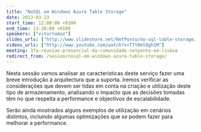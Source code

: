 ```yaml
---
title: "NoSQL em Windows Azure Table Storage"
date: 2013-03-23
start_time: 12:00:00 +0100
end_time: 13:30:00 +0100
speakers: ["vitortomaz"]
slides_urls: ["http://www.slideshare.net/NetPonto/no-sql-table-storage/"]
videos_urls: ["http://www.youtube.com/watch?v=T7t0mlQgh1M"]
meeting: 37a-reuniao-presencial-da-comunidade-netponto-em-lisboa
redirect_from: /sessao/nosql-em-windows-azure-table-storage/
---
```

Nesta sessão vamos analisar as características deste serviço fazer uma breve introdução à arquitectura que a suporta. Iremos verificar as considerações que devem ser tidas em conta na criação e utilização deste tipo de armazenamento, analisando o impacto que as decisões tomadas têm no que respeita a performance e objectivos de escalabilidade.

Serão ainda mostrados alguns exemplos de utilização em cenários distintos, incluindo algumas optimizações que se podem fazer para melhorar a performance.


